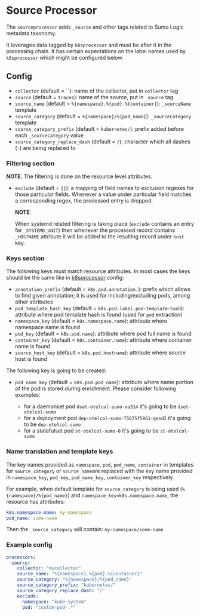 # Source Processor

The `sourceprocessor` adds `_source` and other tags related to Sumo Logic metadata taxonomy.

It leverages data tagged by `k8sprocessor` and must be after it in the processing chain.
It has certain expectations on the label names used by `k8sprocessor` which might be configured below.

## Config

- `collector` (default = ``): name of the collector, put in `collector` tag
- `source` (default = `traces`): name of the source, put in `_source` tag
- `source_name` (default = `%{namespace}.%{pod}.%{container}`): `_sourceName` template
- `source_category` (default = `%{namespace}/%{pod_name}`): `_sourceCategory` template
- `source_category_prefix` (default = `kubernetes/`): prefix added before each `_sourceCategory` value
- `source_category_replace_dash` (default = `/`): character which all dashes (`-`) are being replaced to

### Filtering section

**NOTE**: The filtering is done on the resource level attributes.

- `exclude` (default = `{}`): a mapping of field names to exclusion regexes
  for those particular fields. Whenever a value under particular field matches
  a corresponding regex, the processed entry is dropped.

  **NOTE**:

  When systemd related filtering is taking place (`exclude` contains
  an entry for `_SYSTEMD_UNIT`) then whenever the processed record contains
  `_HOSTNAME` attribute it will be added to the resulting record under `host` key.

### Keys section

The following keys must match resource attributes.
In most cases the keys should be the same like in [k8sprocessor](../k8sprocessor/README.md#extract-section) config:

- `annotation_prefix` (default = `k8s.pod.annotation.`): prefix which allows to find given annotation;
it is used for including/excluding pods, among other attributes
- `pod_template_hash_key` (default = `k8s.pod.label.pod-template-hash`): attribute where pod template
hash is found (used for `pod` extraction)
- `namespace_key` (default = `k8s.namespace.name`): attribute where namespace name is found
- `pod_key` (default = `k8s.pod.name`): attribute where pod full name is found
- `container_key` (default = `k8s.container.name`): attribute where container name is found
- `source_host_key` (default = `k8s.pod.hostname`): attribute where source host is found

The following key is going to be created:

- `pod_name_key` (default = `k8s.pod.pod_name`): attribute where name portion of the pod is stored
during enrichment. Please consider following examples:

  - for a daemonset pod `dset-otelcol-sumo-xa314` it's going to be `dset-otelcol-sumo`
  - for a deployment pod `dep-otelcol-sumo-75675f5861-qasd2` it's going to be `dep-otelcol-sumo`
  - for a statefulset pod `st-otelcol-sumo-0` it's going to be `st-otelcol-sumo`

### Name translation and template keys

The key names provided as `namespace`, `pod`, `pod_name`, `container` in templates for `source_category`
or `source_name`are replaced with the key name provided in `namespace_key`, `pod_key`,
`pod_name_key`, `container_key` respectively.

For example, when default template for `source_category` is being used (`%{namespace}/%{pod_name}`) and
`namespace_key=k8s.namespace.name`, the resource has attributes:

```yaml
k8s.namespace.name: my-namespace
pod_name: some-name
```

Then the `_source_category` will contain: `my-namespace/some-name`

### Example config

```yaml
processors:
  source:
    collector: "mycollector"
    source_name: "%{namespace}.%{pod}.%{container}"
    source_category: "%{namespace}/%{pod_name}"
    source_category_prefix: "kubernetes/"
    source_category_replace_dash: "/"
    exclude:
      namespace: "kube-system"
      pod: "custom-pod-.*"
```

